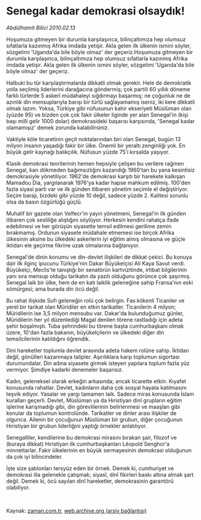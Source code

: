 # Senegal kadar demokrasi olsaydık!

*Abdülhamit Bilici 2010.02.13*

<tr><td class="metin" colspan="2" style="padding-top: 20px; padding-left: 5px; ">Hoşumuza gitmeyen bir durumla karşılaşınca, bilinçaltımıza hep olumsuz sıfatlarla kazınmış Afrika imdada yetişir. Akla gelen ilk ülkenin ismini söyler, sözgelimi 'Uganda'da bile böyle olmaz' der geçeriz.</td></tr><tr><td class="metin" colspan="2" style="padding-top: 20px; padding-left: 5px; ">Hoşumuza gitmeyen bir durumla karşılaşınca, bilinçaltımıza hep olumsuz sıfatlarla kazınmış Afrika imdada yetişir. Akla gelen ilk ülkenin ismini söyler, sözgelimi 'Uganda'da bile böyle olmaz' der geçeriz.
<p>	Halbuki bu tür karşılaştırmalarda dikkatli olmak gerekir. Hele de demokratik yolla seçilmiş liderlerini darağacına göndermiş; çok partili 60 yıllık döneme farklı türlerde 5 askerî müdahaleyi sığdırmayı başarmış; ne çoğunluk ne de azınlık din mensuplarıyla barışı bir türlü sağlayamamış iseniz, iki kere dikkatli olmak lazım. Yoksa, Türkiye gibi nüfusunun kahir ekseriyeti Müslüman olan (yüzde 95) ve bizden çok çok fakir ülkeler liginde yer alan Senegal'in (kişi başı milli gelir 1000 dolar) demokrasideki başarısı karşısında, 'Senegal kadar olamamışız' demek zorunda kalabilirsiniz.
<p>	Vaktiyle köle ticaretinin geçit noktalarından biri olan Senegal, bugün 13 milyon insanın yaşadığı fakir bir ülke. Önemli bir yeraltı zenginliği yok. En büyük gelir kaynağı balıkçılık. Nüfusun yüzde 75'i kırsalda yaşıyor.
<p>	Klasik demokrasi teorilerinin hemen hepsiyle çelişen bu verilere rağmen Senegal, kan dökmeden bağımsızlığını kazandığı 1960'tan bu yana kesintisiz demokrasiyle yönetiliyor. 1962'de demokrasi karşıtı bir harekete kalkışan Mamadou Dia, yargılanarak 1976'ya kadar hapse mahkum edilmiş. 100'den fazla siyasi parti var ve ilk günden itibaren yönetim seçimle el değiştiriyor. Seçim barajı, bizdeki gibi yüzde 10 değil, sadece yüzde 2. Kalitesi sorunlu olsa da basın özgürlüğü güçlü.
<p>	Muhalif bir gazete olan Velfecr'in yayın yönetmeni, Senegal'in ilk günden itibaren çok sesliliğe alıştığını söylüyor. Herkesin kendini rahatça ifade edebilmesi ve her görüşün siyasette temsil edilmesi gerilime zemin bırakmamış. Ordunun siyasete müdahale etmemesi ise birçok Afrika ülkesinin aksine bu ülkedeki askerlerin iyi eğitim almış olmasına ve güçle iktidarı ele geçirme fikrine uzak olmalarına bağlanıyor. 
<p>	Senegal'de dinin konumu ve din-devlet ilişkileri de dikkat çekici. Bu konuya dair ilk ilginç ipucunu Türkiye'nin Dakar Büyükelçisi Ali Kaya Savut verdi. Büyükelçi, Meclis'te tanıştığı bir senatörün kartvizitinde, irtibat bilgilerinin yanı sıra mensup olduğu tarikatın da yazılı olduğunu görünce çok şaşırmış. Senegal laik bir ülke, hem de en katı laiklik geleneğine sahip Fransa'nın eski sömürgesi; ama burada din öcü değil.
<p>	Bu rahat ilişkide Sufi geleneğin rolü çok belirgin. Fas kökenli Ticaniler ve yerel bir tarikat olan Müridiler en etkin tarikatler. Ticanilerin 4 milyon; Müridilerin ise 3,5 milyon mensubu var. Dakar'da bulunduğumuz günler, Müridilerin her yıl düzenlediği Magal denilen törene rastladığı için adeta şehir boşalmıştı. Tuba şehrindeki bu törene başta cumhurbaşkanı olmak üzere, 10'dan fazla bakanın, büyükelçilerin ve ülkedeki diğer din temsilcilerinin katıldığını öğrendik.
<p>	Dini hareketler toplumla devlet arasında adeta hakem rolüne sahip. İktidarı değil, gönülleri kazanmaya talipler. Aşırılıklara karşı toplumun sigortası durumundalar. Din adına siyasete girmek isteyen yapılara toplum fazla yüz vermiyor. Şimdiye kadarki denemeler başarısız.
<p>	Kadın, geleneksel olarak erkeğin arkasında; ancak ticarette etkin. Kıyafet konusunda rahatlar. Devlet, kadınların daha çok sosyal hayata katılmasını teşvik ediyor. Yasalar ve yargı tamamen laik. Sadece miras konusunda İslam kuralları geçerli. Devlet, Müslüman ya da Hıristiyan dinî grupların eğitim işlerine karışmadığı gibi, din görevlilerinin belirlenmesi ve maaşları gibi konular da toplumun kontrolünde. Tarikatler ve dinler arası ilişkiler de olgunca. Ailenin bir çocuğunun Müslüman bir grubun, diğer çocuğunun Hıristiyan bir grubun liderliğini yaptığı örnekler anlatılıyor.
<p>	Senegalliler, kendilerine bu demokrasi mirasını bırakan şair, filozof ve (buraya dikkat) Hıristiyan ilk cumhurbaşkanları Léopold Senghor'a minnettarlar. Fakir ülkelerinin en büyük sermayesinin demokrasi olduğunun da çok iyi bilincindeler.  
<p>	İşte size şablonları tersyüz eden bir örnek. Demek ki, cumhuriyet ve demokrasi illa gelenekle çatışmak; siyasî, dinî fikirleri baskı altına almak şart değil. Demek ki, öcü sayılan dinî hareketler, demokrasinin garantörü olabiliyor.
<p><br/></p></p></p></p></p></p></p></p></p></p></p></td></tr>

Kaynak: [zaman.com.tr](http://zaman.com.tr/yazar.do?yazino=951153), [web.archive.org (arşiv bağlantısı)](http://web.archive.org/web/20100222085154/http://www.zaman.com.tr:80/yazar.do?yazino=951153)
